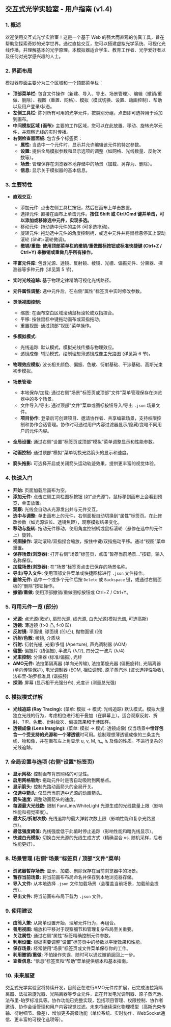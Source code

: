 ## 交互式光学实验室 - 用户指南 (v1.4)

### 1. 概述
欢迎使用交互式光学实验室！这是一个基于 Web 的强大而直观的仿真工具，旨在帮助您探索奇妙的光学世界。通过直接交互，您可以搭建虚拟光学系统、可视化光线传播，并理解基本的光学原理。本模拟器适合学生、教育工作者、光学爱好者以及任何对光学感兴趣的人士。

### 2. 界面布局
模拟器界面主要分为三个区域和一个顶部菜单栏：

* **顶部菜单栏:** 包含文件操作（新建、导入、导出、场景管理）、编辑（撤销/重做、删除）、视图（重置、网格）、模拟（模式切换、设置、动画控制）、帮助以及用户登录/状态。
* **左侧工具栏:** 陈列所有可用的光学元件，按类别分组，点击即可选择用于添加到画布。
* **中间模拟区域 (画布):** 主要的工作区域，您可以在此放置、移动、旋转光学元件，并观察光线的实时传播。
* **右侧检查器面板:** 包含多个标签页：
    * **属性:** 当选中一个元件时，显示并允许编辑该元件的特定参数。
    * **设置:** 提供全局模拟参数和显示选项的调整（如网格、光线数量、反射次数等）。
    * **场景:** 管理保存在浏览器本地存储中的场景（加载、另存为、删除）。
    * **信息:** 显示关于模拟器的基本信息。

### 3. 主要特性

* **直观交互:**
    * 添加元件: 点击左侧工具栏按钮，然后在画布上单击放置。
    * 选择元件: 直接在画布上单击元件。**按住 Shift 或 Ctrl/Cmd 键并单击，可以添加或移除选中元件，实现多选。**
    * 移动元件: 拖动选中元件的主体 (可多选拖动)。
    * 旋转元件: 拖动选中元件的角度控制柄，或选中元件并将鼠标悬停其上滚动滚轮 (Shift+滚轮微调)。
    * **撤销/重做: 使用顶部菜单栏的撤销/重做图标按钮或标准快捷键 (Ctrl+Z / Ctrl+Y) 来撤销或重做几乎所有操作。**

* **丰富元件库:** 包含光源、透镜、反射镜、棱镜、光栅、偏振元件、分束器、探测器等多种元件 (详见第 5 节)。
* **实时光线追踪:** 基于物理定律精确可视化光线路径。
* **元件属性调整:** 选中元件后，在右侧“属性”标签页中实时修改参数。

* **灵活视图控制:**
    * 缩放: 在画布空白区域滚动鼠标滚轮或双指捏合。
    * 平移: 按住鼠标中键拖动画布或双指拖动。
    * 重置视图: 通过顶部“视图”菜单操作。

* **多模拟模式:**
    * 光线追踪: 默认模式，模拟光线传播与物理效应。
    * 透镜成像: 辅助模式，绘制理想薄透镜成像主光路图 (详见第 6 节)。

* **物理效应模拟:** 波长相关颜色、偏振、色散、衍射基础、干涉基础、高斯光束初步模拟。

* **场景管理:**
    * 本地保存/加载: 通过右侧"场景"标签页或顶部"文件"菜单管理保存在浏览器中的多个场景。
    * 文件导入/导出: 通过顶部"文件"菜单或图标按钮导入/导出 `.json` 场景文件。
    * **项目协作:** 登录后可创建项目、邀请协作者、共享编辑场景，支持权限控制和协作会话管理。协作时可通过用户内容过滤器显示/隐藏/变暗不同用户的元件内容。

* **全局设置:** 通过右侧“设置”标签页或顶部“模拟”菜单调整显示和性能参数。
* **动画控制:** 通过顶部“模拟”菜单切换光路箭头的显示和速度。
* **箭头拖影:** 可选择开启或关闭箭头运动轨迹效果，提供更丰富的视觉体验。

### 4. 快速入门

* **开始:** 页面加载后画布为空。
* **添加元件:** 点击左侧工具栏图标按钮 (如“点光源”)，鼠标移到画布上会看到预览，单击放置。
* **观察:** 光线会自动从光源发出并与元件交互。
* **选中与调整:** 单击画布上的元件，右侧面板自动切换到“属性”标签页。在此修改参数（如光源波长、透镜焦距），观察模拟结果变化。
* **移动与旋转:** 拖动元件移动，使用角度控制柄或鼠标滚轮（悬停在选中的元件上）旋转。
* **视图操作:** 滚动滚轮/双指捏合缩放，按住中键/双指拖动平移。通过“视图”菜单重置。
* **保存场景(浏览器):** 打开右侧“场景”标签页，点击“暂存当前场景...”按钮，输入名称保存。
* **加载场景(浏览器):** 在“场景”标签页点击已保存的场景名称。
* **导出/导入文件:** 使用顶部文件菜单或快捷图标进行 `.json` 文件操作。
* **删除元件:** 选中一个或多个元件后按 `Delete` 或 `Backspace` 键，或通过右侧面板的“删除”按钮操作。
* **撤销/重做:** 使用顶部撤销/重做图标按钮或 Ctrl+Z / Ctrl+Y。

### 5. 可用元件一览 (部分)

* **光源:** 点光源(激光), 扇形光源, 线光源, 白光光源(模拟光谱, 可选高斯)
* **透镜:** 薄透镜 (f>0 凸, f<0 凹)
* **反射镜:** 平面镜, 球面镜 (凹/凸), 抛物面镜 (凹)
* **折射/色散:** 棱镜, 介质块
* **衍射:** 衍射光栅, 光阑/多缝 (Aperture), 声光调制器 (AOM)
* **偏振:** 偏振片 (线偏振), 半波片 (λ/2), 四分之一波片 (λ/4)
* **光束控制:** 分束器 (标准/偏振), 光纤
* **AMO元件:** 法拉第隔离器 (单向光传输), 法拉第旋光器 (偏振旋转), 光隔离器 (单向传输保护), 电光调制器 (EOM, 相位调制), 原子蒸汽池 (波长选择性吸收), 法布里-珀罗标准具 (谐振腔)
* **探测:** 屏幕 (显示相干光强分布), 光度计 (测量总光强)

### 6. 模拟模式详解

* **光线追踪 (Ray Tracing):** (菜单: 模拟 -> 模式: 光线追踪) 默认模式。模拟大量独立光线的行为，考虑相位进行相干叠加（在屏幕上）。适合观察反射、折射、TIR、色散、衍射级次、偏振效果和干涉图样。
* **透镜成像 (Lens Imaging):** (菜单: 模拟 -> 模式: 透镜成像) 仅当场景中**恰好包含一个受支持的光源和一个薄透镜**时可用。绘制理想薄透镜成像的三条主光线、物和像，并在画布左上角显示 u, v, M, hₒ, hᵢ 及像的性质。不进行复杂的光线追踪。

### 7. 全局设置与选项 (右侧“设置”标签页)

* **显示网格:** 控制画布背景网格的可见性。
* **启用网格吸附:** 拖动元件时是否自动吸附到网格点。
* **显示箭头:** 控制光路动画箭头的全局开关。
* **仅选中箭头:** 仅显示当前选中光源的动画箭头。
* **箭头速度:** 调整动画箭头的速度。
* **每源最大光线数:** 限制 Fan/Line/WhiteLight 光源生成的光线数量上限（影响性能和视觉密度）。
* **最大反/折射次数:** 光线追踪的最大弹射次数上限（影响性能和复杂光路显示）。
* **最低强度阈值:** 光线强度低于此值时停止追踪（影响性能和暗光线显示）。
* **快速白光模拟:** 切换白光光源的光线生成方式（精确混合 vs. 随机采样，后者性能更好）。

### 8. 场景管理 (右侧“场景”标签页 / 顶部“文件”菜单)

* **浏览器暂存场景:** 显示、加载、删除保存在当前浏览器中的场景。
* **暂存当前场景:** 将当前画布布局命名并保存到本地浏览器存储。
* **导入文件:** 从本地选择 `.json` 文件加载场景（会覆盖当前场景，加载前会提示）。
* **导出文件:** 将当前画布布局下载为 `.json` 文件。

### 9. 使用建议

* **由简入繁:** 从简单设置开始，理解元件行为，再组合。
* **善用视图:** 缩放和平移对于观察细节和管理复杂布局至关重要。
* **关注属性:** 通过右侧“属性”标签精确控制元件参数。
* **利用设置:** 根据需要调整“设置”标签页中的参数以平衡效果和性能。
* **保存场景:** 经常使用“场景”标签页或文件菜单保存你的工作。
* **利用撤销/重做:** 不怕操作失误，随时可以通过撤销返回上一步。
* **查看信息:** “信息”标签页和“帮助”菜单提供版本和基本指南。

### 10. 未来展望
交互式光学实验室将持续开发，目前正在进行AMO元件库扩展，已完成法拉第隔离器、法拉第旋光器、光隔离器等专业元件，正在开发电光调制器、原子蒸汽池、法布里-珀罗标准具等。协作功能已完整实现，包括项目管理、权限控制、协作者邀请、协作会话管理和用户内容视觉过滤。未来将继续深化物理模型（高斯光束传输、衍射细节、像差）、增加更多高级功能（单位系统、实时协作、WebSocket通信、更丰富的可视化选项等）。